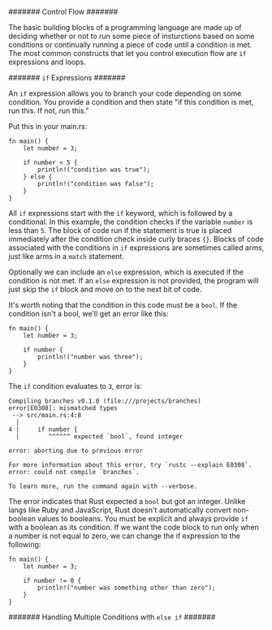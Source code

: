 ####### Control Flow #######  

The basic building blocks of a programming language are made up of deciding whether or not to run some piece of insturctions based on some conditions or continually running a piece of code until a condition is met.  The most common constructs that let you control execution flow are `if` expressions and loops.  

####### `if` Expressions #######  

An `if` expression allows you to branch your code depending on some condition.  You provide a condition and then state "if this condition is met, run this.  If not, run this."  

Put this in your main.rs:  

    fn main() {
        let number = 3;

        if number < 5 {
            println!("condition was true");
        } else {
            println!("condition was false");
        }
    }  

All `if` expressions start with the `if` keyword, which is followed by a conditional.  In this example, the condition checks if the variable `number` is less than `5`.  The block of code run if the statement is true is placed immediately after the condition check inside curly braces `{}`.  Blocks of code associated with the conditions in `if` expressions are sometimes called arms, just like arms in a `match` statement.  

Optionally we can include an `else` expression, which is executed if the condition is not met.  If an `else` expression is not provided, the program will just skip the `if` block and move on to the next bit of code.  

It's worth noting that the condition in this code must be a `bool`.  If the condition isn't a bool, we'll get an error like this:  

    fn main() {
        let number = 3;

        if number {
            println!("number was three");
        }
    }  

The `if` condition evaluates to `3`, error is:  

    Compiling branches v0.1.0 (file:///projects/branches)
    error[E0308]: mismatched types
     --> src/main.rs:4:8
      |
    4 |     if number {
      |        ^^^^^^ expected `bool`, found integer

    error: aborting due to previous error

    For more information about this error, try `rustc --explain E0308`.
    error: could not compile `branches`.

    To learn more, run the command again with --verbose.  

The error indicates that Rust expected a `bool` but got an integer.  Unlike langs like Ruby and JavaScript, Rust doesn't automatically convert non-boolean values to booleans.  You must be explicit and always provide `if` with a boolean as its condition.  If we want the code block to run only when a number is not equal to zero, we can change the if expression to the following:  

    fn main() {
        let number = 3;

        if number != 0 {
            println!("number was something other than zero");
        }
    }  

####### Handling Multiple Conditions with `else if` #######  

